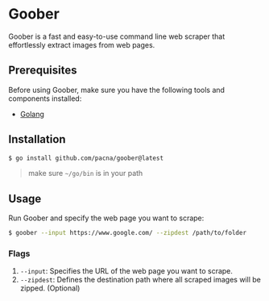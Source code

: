 # Goober

Goober is a fast and easy-to-use command line web scraper that effortlessly extract images from web pages.

## Prerequisites

Before using Goober, make sure you have the following tools and components installed:

-   [Golang](https://golang.org/dl/)

## Installation

```bash
$ go install github.com/pacna/goober@latest
```

> make sure `~/go/bin` is in your path

## Usage

Run Goober and specify the web page you want to scrape:

```bash
$ goober --input https://www.google.com/ --zipdest /path/to/folder
```

### Flags

1. `--input`: Specifies the URL of the web page you want to scrape.
2. `--zipdest`: Defines the destination path where all scraped images will be zipped. (Optional)
